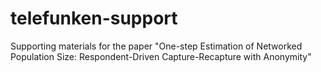 # telefunken-support
Supporting materials for the paper "One-step Estimation of Networked Population Size: Respondent-Driven Capture-Recapture with Anonymity"

